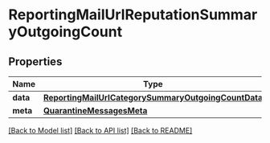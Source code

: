 # ReportingMailUrlReputationSummaryOutgoingCount

## Properties
Name | Type | Description | Notes
------------ | ------------- | ------------- | -------------
**data** | [**ReportingMailUrlCategorySummaryOutgoingCountData**](ReportingMailUrlCategorySummaryOutgoingCountData.md) |  | [optional] 
**meta** | [**QuarantineMessagesMeta**](QuarantineMessagesMeta.md) |  | [optional] 

[[Back to Model list]](../README.md#documentation-for-models) [[Back to API list]](../README.md#documentation-for-api-endpoints) [[Back to README]](../README.md)

